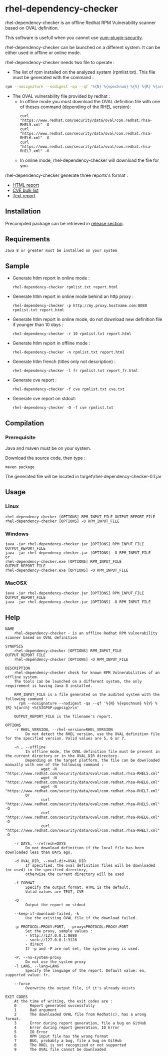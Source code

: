 # rhel-dependency-checker

rhel-dependency-checker is an offline Redhat RPM Vulnerability scanner based on OVAL definition. 

This software is usefull when you cannot use [yum-plugin-security](https://access.redhat.com/solutions/10021).

rhel-dependency-checker can be launched on a different system. It can be either used in offline or online mode.

rhel-dependency-checker needs two file to operate :
- The list of rpm installed on the analyzed system (rpmlist.txt). This file must be generated with the command : 
```bash
rpm --nosignature --nodigest -qa --qf '%{N} %{epochnum} %{V} %{R} %{arch} <%{SIGPGP:pgpsig}>\n'  > rpmlist.txt
```
- The OVAL vulnerability file provided by redhat : 
   - In offline mode you must download the OVAL definition file with one of theses command (depending of the RHEL version):
      ```
      curl "https://www.redhat.com/security/data/oval/com.redhat.rhsa-RHEL5.xml" -O
      curl "https://www.redhat.com/security/data/oval/com.redhat.rhsa-RHEL6.xml" -O
      curl "https://www.redhat.com/security/data/oval/com.redhat.rhsa-RHEL7.xml" -O
      ```
   - In online mode, rhel-dependency-checker will download the file for you.  

rhel-dependency-checker generate three reports's format : 
   - [HTML report](http://htmlpreview.github.io/?https://github.com/mprunet/rhel-dependency-checker/blob/master/sample/report.html)
   - [CVE bulk list](sample/cve.txt)
   - [Text report](sample/text.txt)
   
## Installation
Precompiled package can be retrieved in [release section](https://github.com/mprunet/rhel-dependency-checker/releases).

## Requirements
    Java 8 or greater must be installed on your system

## Sample

- Generate htlm report in online mode :
     ```
     rhel-dependency-checker rpmlist.txt report.html
     ```
- Generate htlm report in online mode behind an http proxy :
     ```
     rhel-dependency-checker -p http://my.proxy.hostname.com:8080 rpmlist.txt report.html
     ```
- Generate htlm report in online mode, do not download new definition file if younger than 10 days :
     ```
     rhel-dependency-checker -r 10 rpmlist.txt report.html
     ```
- Generate htlm report in offline mode :
     ```
     rhel-dependency-checker -n rpmlist.txt report.html
     ```
- Generate htlm french (titles only not description) :
     ```
     rhel-dependency-checker -l fr rpmlist.txt report_fr.html
     ```
- Generate cve report :
     ```
     rhel-dependency-checker -f cve rpmlist.txt cve.txt
     ```
- Generate cve report on stdout:
     ```
     rhel-dependency-checker -O -f cve rpmlist.txt
     ```

## Compilation
### Prerequisite
   Java and maven must be on your system.
   
   Download the source code, then type : 
   ```
   maven package
   ```
   
   The generated file will be located in target\rhel-dependency-checker-0.1.jar

## Usage

### Linux 
    rhel-dependency-checker [OPTIONS] RPM_INPUT_FILE OUTPUT_REPORT_FILE
    rhel-dependency-checker [OPTIONS] -O RPM_INPUT_FILE

### Windows
    java -jar rhel-dependency-checker.jar [OPTIONS] RPM_INPUT_FILE OUTPUT_REPORT_FILE
    java -jar rhel-dependency-checker.jar [OPTIONS] -O RPM_INPUT_FILE
    or
    rhel-dependency-checker.exe [OPTIONS] RPM_INPUT_FILE OUTPUT_REPORT_FILE
    rhel-dependency-checker.exe [OPTIONS] -O RPM_INPUT_FILE
    

### MacOSX
    java -jar rhel-dependency-checker.jar [OPTIONS] RPM_INPUT_FILE OUTPUT_REPORT_FILE
    java -jar rhel-dependency-checker.jar [OPTIONS] -O RPM_INPUT_FILE

## Help
```man
NAME
    rhel-dependency-checker - is an offline Redhat RPM Vulnerability scanner based on OVAL definition

SYNOPSIS
    rhel-dependency-checker [OPTIONS] RPM_INPUT_FILE OUTPUT_REPORT_FILE
    rhel-dependency-checker [OPTIONS] -O RPM_INPUT_FILE

DESCRIPTION
    rhel-dependency-checker check for known RPM Vulnerabilities of an offline system.
    The tools can be launched on a different system, the only requirement is having Java 8 installed.

    RPM_INPUT_FILE is a file generated on the audited system with the following command :
      rpm --nosignature --nodigest -qa --qf '%{N} %{epochnum} %{V} %{R} %{arch} <%{SIGPGP:pgpsig}>\n'

    OUTPUT_REPORT_FILE is the filename's report.

OPTIONS
    -r RHEL_VERSION, --rhel-version=RHEL_VERSION
         Do not detect the RHEL version, use the OVAL definition file for the specified version. Valid values are 5, 6 or 7.

    -n , --offline
         In offline mode, the OVAL definition file must be present in the current directory or in the OVAL_DIR directory.
         Depending on the target platform, the file can be downloaded manually with one of the following command :
                wget -N "https://www.redhat.com/security/data/oval/com.redhat.rhsa-RHEL5.xml"
                wget -N "https://www.redhat.com/security/data/oval/com.redhat.rhsa-RHEL6.xml"
                wget -N "https://www.redhat.com/security/data/oval/com.redhat.rhsa-RHEL7.xml"
         Or
                curl "https://www.redhat.com/security/data/oval/com.redhat.rhsa-RHEL5.xml" -O
                curl "https://www.redhat.com/security/data/oval/com.redhat.rhsa-RHEL6.xml" -O
                curl "https://www.redhat.com/security/data/oval/com.redhat.rhsa-RHEL7.xml" -O

    -r DAYS, --refresh=DAYS
         Do not download definition if the local file has been downloaded less than DAYS ago.

    -d OVAL_DIR, --oval-dir=OVAL_DIR
         If specified, the oval definition files will be downloaded (or used) in the specified directory,
         otherwise the current directory will be used

    -f FORMAT
         Specify the output format. HTML is the default.
         Valid values are TEXT, CVE

    -O
         Output the report on stdout

    --keep-if-download-failed, -k
         Use the existing OVAL file if the download failed.

    -p PROTOCOL:PROXY:PORT, --proxy=PROTOCOL:PROXY:PORT
         Set the proxy, sample values :
         - http://127.0.0.1:8080
         - sock://127.0.0.1:3128
         - direct
         If -p and -P are not set, the system proxy is used.

    -P, --no-system-proxy
         Do not use the system proxy
    -l LANG, --lang=LANG
         Specify the language of the report. Default value: en, supported value: fr.

    --force
         Overwrite the output file, if it's already exists

EXIT CODES
    At the time of writing, the exit codes are :
    0      Report generated successfully
    1      Bad argument
    2      The downloaded OVAL file from Redhat(c), has a wrong format.
    3      Error during report generation, file a bug on GitHub
    4      Error during report generation, IO Error
    5      IO Error
    6      RPM input file has the wrong format
    7      BUG, probably a bug, file a bug on GitHub
    8      The RHEL is not recognized or not supported
    9      The OVAL file cannot be downloaded

```


